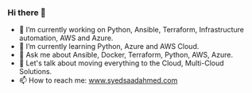 ### Hi there 👋

- 🔭  I’m currently working on Python, Ansible, Terraform, Infrastructure automation, AWS and Azure.
- 🌱  I’m currently learning Python, Azure and AWS Cloud.
- 💬  Ask me about Ansible, Docker, Terraform, Python, AWS, Azure.
- 💬  Let's talk about moving everything to the Cloud, Multi-Cloud Solutions.
- 📫  How to reach me: www.syedsaadahmed.com

